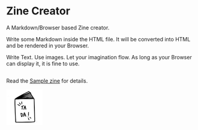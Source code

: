# Zine Creator

A Markdown/Browser based Zine creator.

Write some Markdown inside the HTML file. It will be converted into
HTML and be rendered in your Browser.

Write Text. Use images. Let your imagination flow.
As long as your Browser can display it, it is fine to use.

##

Read the [Sample zine](zine.content.md) for details.

![a book](favicon.png)
